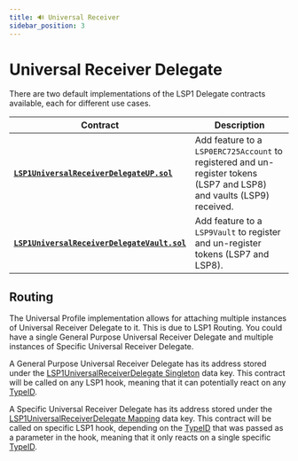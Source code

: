 ```yaml
---
title: 🔊 Universal Receiver
sidebar_position: 3
---
```


# Universal Receiver Delegate

There are two default implementations of the LSP1 Delegate contracts available, each for different use cases.

| Contract                                                                                                                                                    | Description                                                                                                           |
| ----------------------------------------------------------------------------------------------------------------------------------------------------------- | --------------------------------------------------------------------------------------------------------------------- |
| **[`LSP1UniversalReceiverDelegateUP.sol`](../contracts/LSP1UniversalReceiver/LSP1UniversalReceiverDelegateUP/LSP1UniversalReceiverDelegateUP.md)**          | Add feature to a `LSP0ERC725Account` to registered and un-register tokens (LSP7 and LSP8) and vaults (LSP9) received. |
| **[`LSP1UniversalReceiverDelegateVault.sol`](../contracts/LSP1UniversalReceiver/LSP1UniversalReceiverDelegateVault/LSP1UniversalReceiverDelegateVault.md)** | Add feature to a `LSP9Vault` to register and un-register tokens (LSP7 and LSP8).                                      |

## Routing

The Universal Profile implementation allows for attaching multiple instances of Universal Receiver Delegate to it. This is due to LSP1 Routing. You could have a single General Purpose Universal Receiver Delegate and multiple instances of Specific Universal Receiver Delegate.

A General Purpose Universal Receiver Delegate has its address stored under the [LSP1UniversalReceiverDelegate Singleton](/standards/accounts/lsp1-universal-receiver-delegate.md#lsp1universalreceiverdelegate-singleton) data key. This contract will be called on any LSP1 hook, meaning that it can potentially react on any [TypeID](../type-ids.md#universal-receiver-type-ids).

A Specific Universal Receiver Delegate has its address stored under the [LSP1UniversalReceiverDelegate Mapping](/standards/accounts/lsp1-universal-receiver-delegate.md#lsp1universalreceiverdelegate-mapping) data key. This contract will be called on specific LSP1 hook, depending on the [TypeID](../type-ids.md#universal-receiver-type-ids) that was passed as a parameter in the hook, meaning that it only reacts on a single specific [TypeID](../type-ids.md#universal-receiver-type-ids).

